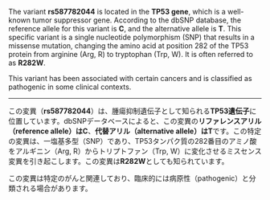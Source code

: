 The variant **rs587782044** is located in the **TP53 gene**, which is a well-known tumor suppressor gene. According to the dbSNP database, the reference allele for this variant is **C**, and the alternative allele is **T**. This specific variant is a single nucleotide polymorphism (SNP) that results in a missense mutation, changing the amino acid at position 282 of the TP53 protein from arginine (Arg, R) to tryptophan (Trp, W). It is often referred to as **R282W**.

This variant has been associated with certain cancers and is classified as pathogenic in some clinical contexts.

---

この変異（**rs587782044**）は、腫瘍抑制遺伝子として知られる**TP53遺伝子**に位置しています。dbSNPデータベースによると、この変異の**リファレンスアリル（reference allele）はC**、**代替アリル（alternative allele）はT**です。この特定の変異は、一塩基多型（SNP）であり、TP53タンパク質の282番目のアミノ酸をアルギニン（Arg, R）からトリプトファン（Trp, W）に変化させるミスセンス変異を引き起こします。この変異は**R282W**としても知られています。

この変異は特定のがんと関連しており、臨床的には病原性（pathogenic）と分類される場合があります。